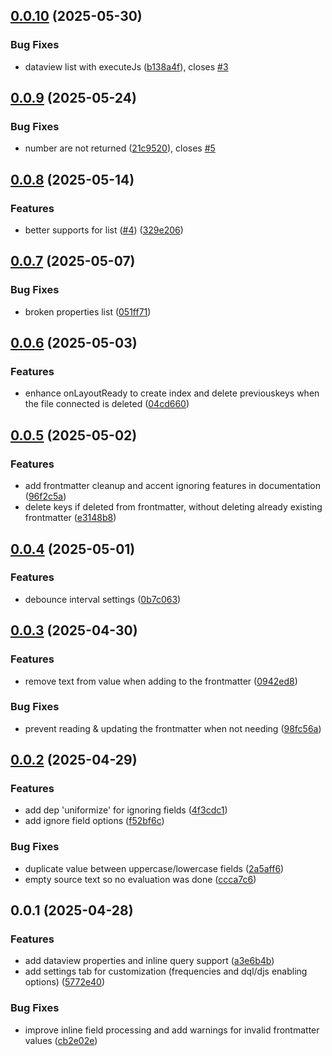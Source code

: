 ## [0.0.10](https://github.com/Mara-Li/obsidian-dataview-properties/compare/0.0.9...0.0.10) (2025-05-30)
### Bug Fixes

* dataview list with executeJs ([b138a4f](https://github.com/Mara-Li/obsidian-dataview-properties/commit/b138a4f4fd726b13a7b879b648e4a303c161183a)), closes [#3](https://github.com/Mara-Li/obsidian-dataview-properties/issues/3)

## [0.0.9](https://github.com/Mara-Li/obsidian-dataview-properties/compare/0.0.8...0.0.9) (2025-05-24)
### Bug Fixes

* number are not returned ([21c9520](https://github.com/Mara-Li/obsidian-dataview-properties/commit/21c9520d4d4d4b55f86a44ed02f6ad58b71abedb)), closes [#5](https://github.com/Mara-Li/obsidian-dataview-properties/issues/5)

## [0.0.8](https://github.com/Mara-Li/obsidian-dataview-properties/compare/0.0.7...0.0.8) (2025-05-14)
### Features

* better supports for list ([#4](https://github.com/Mara-Li/obsidian-dataview-properties/issues/4)) ([329e206](https://github.com/Mara-Li/obsidian-dataview-properties/commit/329e20600a31993fde6295997f892c92c3cf918b))

## [0.0.7](https://github.com/Mara-Li/obsidian-dataview-properties/compare/0.0.6...0.0.7) (2025-05-07)
### Bug Fixes

* broken properties list ([051ff71](https://github.com/Mara-Li/obsidian-dataview-properties/commit/051ff715ea2af9adb80a6d3e1faa6c3be50d486e))

## [0.0.6](https://github.com/Mara-Li/obsidian-dataview-properties/compare/0.0.5...0.0.6) (2025-05-03)
### Features

* enhance onLayoutReady to create index and delete previouskeys when the file connected is deleted ([04cd660](https://github.com/Mara-Li/obsidian-dataview-properties/commit/04cd6609aaf740751f62150758c045def554d3e2))

## [0.0.5](https://github.com/Mara-Li/obsidian-dataview-properties/compare/0.0.4...0.0.5) (2025-05-02)
### Features

* add frontmatter cleanup and accent ignoring features in documentation ([96f2c5a](https://github.com/Mara-Li/obsidian-dataview-properties/commit/96f2c5a70412b421048232efda78e7964c290a89))
* delete keys if deleted from frontmatter, without deleting already existing frontmatter ([e3148b8](https://github.com/Mara-Li/obsidian-dataview-properties/commit/e3148b8bc3410d165d4e9db38928af192a79bfa5))

## [0.0.4](https://github.com/Mara-Li/obsidian-dataview-properties/compare/0.0.3...0.0.4) (2025-05-01)
### Features

* debounce interval settings ([0b7c063](https://github.com/Mara-Li/obsidian-dataview-properties/commit/0b7c0634ed91c404d934ebf699259923139f01af))

## [0.0.3](https://github.com/Mara-Li/obsidian-dataview-properties/compare/0.0.2...0.0.3) (2025-04-30)
### Features

* remove text from value when adding to the frontmatter ([0942ed8](https://github.com/Mara-Li/obsidian-dataview-properties/commit/0942ed8126e587efb2bc6a5dbf592b68182793f0))

### Bug Fixes

* prevent reading & updating the frontmatter when not needing ([98fc56a](https://github.com/Mara-Li/obsidian-dataview-properties/commit/98fc56a74c53c7c955f58c109639e44186c868d7))

## [0.0.2](https://github.com/Mara-Li/obsidian-dataview-properties/compare/0.0.1...0.0.2) (2025-04-29)
### Features

* add dep 'uniformize' for ignoring fields ([4f3cdc1](https://github.com/Mara-Li/obsidian-dataview-properties/commit/4f3cdc1c1e1a1d71dde0612bb5f0daa7d184bb82))
* add ignore field options ([f52bf6c](https://github.com/Mara-Li/obsidian-dataview-properties/commit/f52bf6c75e37ee79f9d320f1c8d7c97e36d05bbd))

### Bug Fixes

* duplicate value between uppercase/lowercase fields ([2a5aff6](https://github.com/Mara-Li/obsidian-dataview-properties/commit/2a5aff61d0dda9447beb364c4e4dec7909baa162))
* empty source text so no evaluation was done ([ccca7c6](https://github.com/Mara-Li/obsidian-dataview-properties/commit/ccca7c6b816a1d402e3fb92bff054c4cd58e8e70))

## 0.0.1 (2025-04-28)
### Features

* add dataview properties and inline query support ([a3e6b4b](https://github.com/Mara-Li/obsidian-dataview-properties/commit/a3e6b4bd9c1d3459526211d5e1984d9919836729))
* add settings tab for customization (frequencies and dql/djs enabling options) ([5772e40](https://github.com/Mara-Li/obsidian-dataview-properties/commit/5772e407edaef4ae8555737b77caf6ee24fbf87a))

### Bug Fixes

* improve inline field processing and add warnings for invalid frontmatter values ([cb2e02e](https://github.com/Mara-Li/obsidian-dataview-properties/commit/cb2e02eb75528ccb7e52f797972487823e339619))
